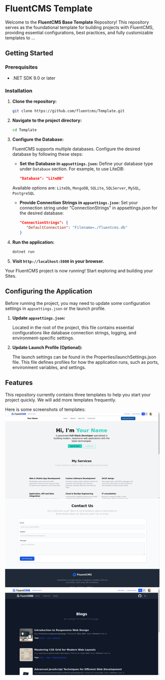 # FluentCMS Template
Welcome to the **FluentCMS Base Template** Repository!
This repository serves as the foundational template for building projects with FluentCMS,
providing essential configurations, best practices, and fully customizable templates to ...


## Getting Started

### Prerequisites

- .NET SDK 9.0 or later

### Installation

1. **Clone the repository:**

   ```bash
   git clone https://github.com/fluentcms/Template.git
   ```

2. **Navigate to the project directory:**

   ```bash
   cd Template
   ```
3. **Configure the Database:**

   FluentCMS supports multiple databases. Configure the desired database by following these steps:

      * **Set the Database in `appsettings.json`:** 
      Define your database type under `Database` section. For example, to use LiteDB:

         ```json
         "Database": "LiteDB"
         ```
      Available options are: `LiteDb`, `MongoDB`, `SQLite`, `SQLServer`, `MySQL`, `PostgreSQL`

   * **Provide Connection Strings in `appsettings.json`:** 
      Set your connection string under "ConnectionStrings" in appsettings.json for the desired database:

      ```json
      "ConnectionStrings": {
         "DefaultConnection": "Filename=./fluentcms.db"
      }
      ```

4. **Run the application:**

   ```bash
   dotnet run
   ```

5. **Visit `http://localhost:5000` in your browser.**

Your FluentCMS project is now running! Start exploring and building your Sites.

## Configuring the Application
Before running the project, you may need to update some configuration settings in `appsettings.json` or the launch profile.

1. **Update `appsettings.json`:**
   
   Located in the root of the project, this file contains essential configurations like database connection strings, logging, and environment-specific settings.

3. **Update Launch Profile (Optional):**
   
   The launch settings can be found in the Properties/launchSettings.json file. This file defines profiles for how the application runs, such as ports, environment variables, and settings.



## Features
This repository currently contains three templates to help you start your project quickly. We will add more templates frequently.

Here is some screenshots of templates:
![portfolio](/docs/resources/portfolio.png)
![contact us](/docs/resources/contact-us.png)
![default](/docs/resources/default.png) 
